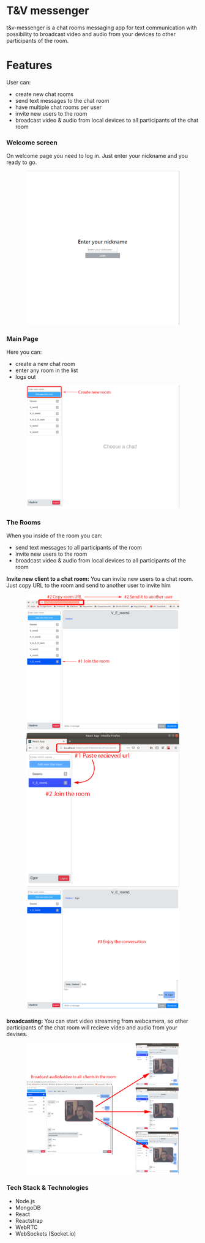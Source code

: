 # T&V messenger
  t&v-messenger is a chat rooms messaging app for text communication with possibility to broadcast video and audio from your devices to other participants of the room.
# Features
User can:
* create new chat rooms
* send text messages to the chat room
* have multiple chat rooms per user
* invite new users to the room
* broadcast video & audio from local devices to all participants of the chat room
### Welcome screen
On welcome page you need to log in. Just
enter your nickname and you ready to go.
<p align='center'>
  <img src='images/welcome.png' width='400'/>
</p>

### Main Page
Here you can:
* create a new chat room
* enter any room in the list
* logs out
<p align='center'>
  <img src='images/main_page.png' width='400'/>
</p>

### The Rooms
When you inside of the room you can:
* send text messages to all participants of the room
* invite new users to the room
* broadcast video & audio from local devices to all participants of the room

**Invite new client to a chat room:**
You can invite new users to a chat room. Just copy URL to the room and send to another user to invite him
<p align='center'>
  <img src='images/join_room1(1).png' width='400'/>
  <img src='images/join_room2(1).png' width='400'/>
  <img src='images/join_room3(1).png' width='400'/>
</p>

**broadcasting:**
You can start video streaming from webcamera, so other participants of the chat room will recieve video and audio from your devises.

<p align='center'>
  <img src='images/broadcast_streamer1.png' width='400'/>
</p>

### Tech Stack & Technologies
* Node.js
* MongoDB
* React
* Reactstrap
* WebRTC
* WebSockets (Socket.io)